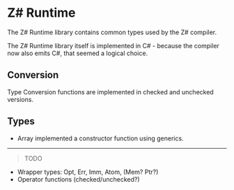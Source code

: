 ﻿# Z# Runtime

The Z# Runtime library contains common types used by the Z# compiler.

The Z# Runtime library itself is implemented in C# - 
because the compiler now also emits C#, that seemed a logical choice.

## Conversion

Type Conversion functions are implemented in checked and unchecked versions.

## Types

- Array<T> implemented a constructor function using generics.

---

> TODO

- Wrapper types: Opt<T>, Err<T>, Imm<T>, Atom<T>, (Mem<T>? Ptr<T>?)
- Operator functions (checked/unchecked?)
